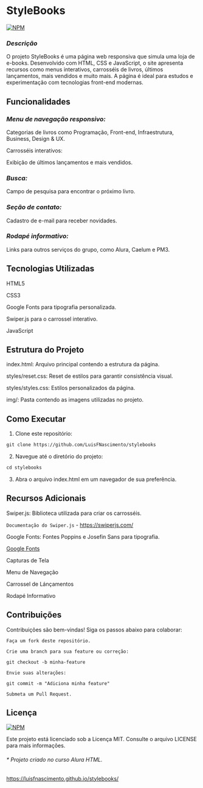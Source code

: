 # StyleBooks

[![NPM](https://img.shields.io/npm/l/react)](https://github.com/LuisFNascimento/stylebooks/blob/main/LICENSE)

### ***Descrição***

O projeto StyleBooks é uma página web responsiva que simula uma loja de e-books. Desenvolvido com HTML, CSS e JavaScript, o site apresenta recursos como menus interativos, carrosséis de livros, últimos lançamentos, mais vendidos e muito mais. A página é ideal para estudos e experimentação com tecnologias front-end modernas.

## Funcionalidades

### ***Menu de navegação responsivo:***

Categorias de livros como Programação, Front-end, Infraestrutura, Business, Design & UX.

Carrosséis interativos:

Exibição de últimos lançamentos e mais vendidos.

### ***Busca:***

Campo de pesquisa para encontrar o próximo livro.

### ***Seção de contato:***

Cadastro de e-mail para receber novidades.

### ***Rodapé informativo:***

Links para outros serviços do grupo, como Alura, Caelum e PM3.

## Tecnologias Utilizadas

HTML5

CSS3

Google Fonts para tipografia personalizada.

Swiper.js para o carrossel interativo.

JavaScript

## Estrutura do Projeto

index.html: Arquivo principal contendo a estrutura da página.

styles/reset.css: Reset de estilos para garantir consistência visual.

styles/styles.css: Estilos personalizados da página.

img/: Pasta contendo as imagens utilizadas no projeto.

## Como Executar

1. Clone este repositório:

``` HTML
git clone https://github.com/LuisFNascimento/stylebooks
```

2. Navegue até o diretório do projeto:

```HTML
cd stylebooks
```

3. Abra o arquivo index.html em um navegador de sua preferência.

## Recursos Adicionais

Swiper.js: Biblioteca utilizada para criar os carrosséis.

``Documentação do Swiper.js`` - https://swiperjs.com/

Google Fonts: Fontes Poppins e Josefin Sans para tipografia.

[Google Fonts](https://fonts.google.com/)

Capturas de Tela

Menu de Navegação

Carrossel de Lánçamentos

Rodapé Informativo

## Contribuições

Contribuições são bem-vindas! Siga os passos abaixo para colaborar:
``` 
Faça um fork deste repositório.

Crie uma branch para sua feature ou correção:

git checkout -b minha-feature

Envie suas alterações:

git commit -m "Adiciona minha feature"

Submeta um Pull Request.
```

## Licença

[![NPM](https://img.shields.io/npm/l/react)](https://github.com/LuisFNascimento/stylebooks/blob/main/LICENSE)

Este projeto está licenciado sob a Licença MIT. Consulte o arquivo LICENSE para mais informações.


###### * Projeto criado no curso Alura HTML.
https://luisfnascimento.github.io/stylebooks/

